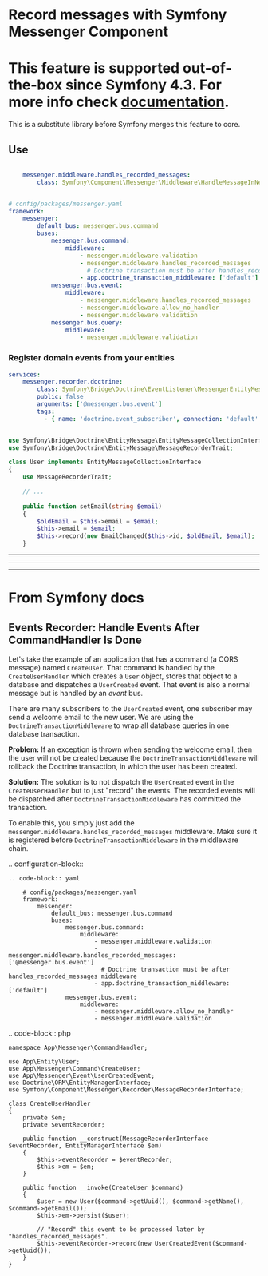 # Record messages with Symfony Messenger Component

# This feature is supported out-of-the-box since Symfony 4.3. For more info check [documentation](https://symfony.com/doc/current/messenger/message-recorder.html).

This is a substitute library before Symfony merges this feature to core.


## Use

```yaml

    messenger.middleware.handles_recorded_messages:
        class: Symfony\Component\Messenger\Middleware\HandleMessageInNewTransactionMiddleware

```

```yaml

# config/packages/messenger.yaml
framework:
    messenger:
        default_bus: messenger.bus.command
        buses:
            messenger.bus.command:
                middleware:
                    - messenger.middleware.validation
                    - messenger.middleware.handles_recorded_messages
                      # Doctrine transaction must be after handles_recorded_messages middleware
                    - app.doctrine_transaction_middleware: ['default']
            messenger.bus.event:
                middleware:
                    - messenger.middleware.handles_recorded_messages
                    - messenger.middleware.allow_no_handler
                    - messenger.middleware.validation
            messenger.bus.query:
                middleware:
                    - messenger.middleware.validation
```

### Register domain events from your entities

```yaml
services:
    messenger.recorder.doctrine:
        class: Symfony\Bridge\Doctrine\EventListener\MessengerEntityMessageCollector
        public: false
        arguments: ['@messenger.bus.event']
        tags:
          - { name: 'doctrine.event_subscriber', connection: 'default' }
```

```php

use Symfony\Bridge\Doctrine\EntityMessage\EntityMessageCollectionInterface;
use Symfony\Bridge\Doctrine\EntityMessage\MessageRecorderTrait;

class User implements EntityMessageCollectionInterface
{
    use MessageRecorderTrait;

    // ...
    
    public function setEmail(string $email)
    {
        $oldEmail = $this->email = $email;
        $this->email = $email;
        $this->record(new EmailChanged($this->id, $oldEmail, $email);
    }
```

--------------
--------------
--------------

# From Symfony docs

## Events Recorder: Handle Events After CommandHandler Is Done

Let's take the example of an application that has a command (a CQRS message) named
``CreateUser``. That command is handled by the ``CreateUserHandler`` which creates
a ``User`` object, stores that object to a database and dispatches a ``UserCreated`` event.
That event is also a normal message but is handled by an *event* bus.

There are many subscribers to the ``UserCreated`` event, one subscriber may send
a welcome email to the new user. We are using the ``DoctrineTransactionMiddleware``
to wrap all database queries in one database transaction.

**Problem:** If an exception is thrown when sending the welcome email, then the user
will not be created because the ``DoctrineTransactionMiddleware`` will rollback the
Doctrine transaction, in which the user has been created.

**Solution:** The solution is to not dispatch the ``UserCreated`` event in the
``CreateUserHandler`` but to just "record" the events. The recorded events will
be dispatched after ``DoctrineTransactionMiddleware`` has committed the transaction.

To enable this, you simply just add the ``messenger.middleware.handles_recorded_messages``
middleware. Make sure it is registered before ``DoctrineTransactionMiddleware``
in the middleware chain.

.. configuration-block::

    .. code-block:: yaml

        # config/packages/messenger.yaml
        framework:
            messenger:
                default_bus: messenger.bus.command
                buses:
                    messenger.bus.command:
                        middleware:
                            - messenger.middleware.validation
                            - messenger.middleware.handles_recorded_messages: ['@messenger.bus.event']
                              # Doctrine transaction must be after handles_recorded_messages middleware
                            - app.doctrine_transaction_middleware: ['default']
                    messenger.bus.event:
                        middleware:
                            - messenger.middleware.allow_no_handler
                            - messenger.middleware.validation

.. code-block:: php

    namespace App\Messenger\CommandHandler;

    use App\Entity\User;
    use App\Messenger\Command\CreateUser;
    use App\Messenger\Event\UserCreatedEvent;
    use Doctrine\ORM\EntityManagerInterface;
    use Symfony\Component\Messenger\Recorder\MessageRecorderInterface;

    class CreateUserHandler
    {
        private $em;
        private $eventRecorder;

        public function __construct(MessageRecorderInterface $eventRecorder, EntityManagerInterface $em)
        {
            $this->eventRecorder = $eventRecorder;
            $this->em = $em;
        }

        public function __invoke(CreateUser $command)
        {
            $user = new User($command->getUuid(), $command->getName(), $command->getEmail());
            $this->em->persist($user);

            // "Record" this event to be processed later by "handles_recorded_messages".
            $this->eventRecorder->record(new UserCreatedEvent($command->getUuid());
        }
    }
